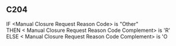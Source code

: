 ## C204
IF &lt;Manual Closure Request Reason Code&gt; is "Other"  
THEN &lt; Manual Closure Request Reason Code Complement&gt; is 'R'  
ELSE &lt; Manual Closure Request Reason Code Complement&gt; is 'O
